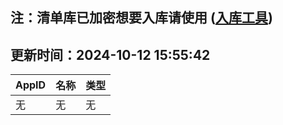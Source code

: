## 注：清单库已加密想要入库请使用 ([入库工具](https://github.com/BlankTMing/ManifestAutoUpdate/releases))

## 更新时间：2024-10-12 15:55:42
| AppID | 名称 | 类型  |
| :-------------------- | :----------------------------- | :----------- |
| 无 | 无 | 无 |
